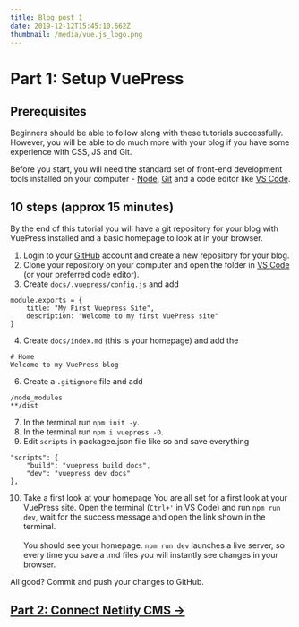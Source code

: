 ```yaml
---
title: Blog post 1
date: 2019-12-12T15:45:10.662Z
thumbnail: /media/vue.js_logo.png
---
```

# Part 1: Setup VuePress

## Prerequisites

Beginners should be able to follow along with these tutorials successfully. However, you will be able to do much more with your blog if you have some experience with CSS, JS and Git.

Before you start, you will need the standard set of front-end development tools installed on your computer - [Node](<>), [Git](<>) and a code editor like [VS Code](<>).

## 10 steps (approx 15 minutes)

By the end of this tutorial you will have a git repository for your blog with VuePress installed and a basic homepage to look at in your browser.

1. Login to your [GitHub](https://github.com/) account and create a new repository for your blog.
2. Clone your repository on your computer and open the folder in [VS Code](https://code.visualstudio.com/) (or your preferred code editor).
3. Create `docs/.vuepress/config.js` and add
```
module.exports = {
    title: "My First Vuepress Site", 
    description: "Welcome to my first VuePress site"
}
```
4. Create `docs/index.md` (this is your homepage) and add the
```
# Home
Welcome to my VuePress blog
```
6. Create a `.gitignore` file and add
```
/node_modules
**/dist
```
7. In the terminal run `npm init -y`.
8. In the terminal run `npm i vuepress -D`.
9. Edit `scripts` in packagee.json file like so and save everything
```
"scripts": {
    "build": "vuepress build docs",
    "dev": "vuepress dev docs"
},
```
10. Take a first look at your homepage
You are all set for a first look at your VuePress site. Open the terminal (`Ctrl+'` in VS Code) and run `npm run dev`, wait for the success message and open the link shown in the terminal.\
\
You should see your homepage. `npm run dev` launches a live server, so every time you save a .md files you will instantly see changes in your browser.

All good? Commit and push your changes to GitHub.

## [Part 2: Connect Netlify CMS &rarr;](./blogging-with-vuepress-part-2.md)
